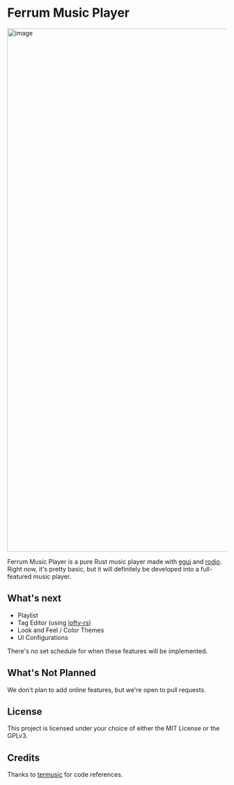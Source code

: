 # Ferrum Music Player

<img width="1920" height="1200" alt="image" src="https://github.com/user-attachments/assets/7e1ecc00-7db8-40ae-a78f-d05c47786fb3" />

Ferrum Music Player is a pure Rust music player made with [egui](https://github.com/emilk/egui) and [rodio](https://github.com/RustAudio/rodio).
Right now, it's pretty basic, but it will definitely be developed into a full-featured music player.

## What's next

- Playlist
- Tag Editor (using [lofty-rs](https://github.com/Serial-ATA/lofty-rs))
- Look and Feel / Color Themes
- UI Configurations

There's no set schedule for when these features will be implemented.

## What's Not Planned

We don't plan to add online features, but we're open to pull requests.

## License

This project is licensed under your choice of either the MIT License or the GPLv3.

## Credits

Thanks to [termusic](https://github.com/tramhao/termusic) for code references.
